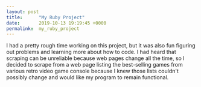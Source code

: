 ```yaml
---
layout: post
title:      "My Ruby Project"
date:       2019-10-13 19:19:45 +0000
permalink:  my_ruby_project
---
```



I had a pretty rough time working on this project, but it was also fun figuring out problems and learning more about how to code. I had heard that scraping can be unreliable because web pages change all the time, so I decided to scrape from a web page listing the best-selling games from various retro video game console because I knew those lists couldn't possibly change and would like my program to remain functional. 
